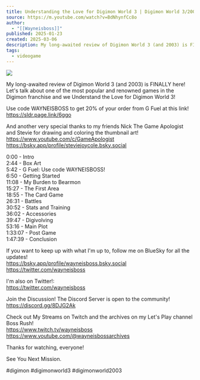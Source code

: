 ```yaml
---
title: Understanding the Love for Digimon World 3 | Digimon World 3/2003 Retrospective
source: https://m.youtube.com/watch?v=BdNhynfCc8o
author:
  - "[[Wayneisboss]]"
published: 2025-01-23
created: 2025-03-06
description: My long-awaited review of Digimon World 3 (and 2003) is FINALLY here! Let's talk about one of the most popular and renowned games in the Digimon franchise and we Understand the Love for Digimon World
tags:
  - videogame
---
```

![](https://www.youtube.com/watch?v=BdNhynfCc8o)  

My long-awaited review of Digimon World 3 (and 2003) is FINALLY here! Let's talk about one of the most popular and renowned games in the Digimon franchise and we Understand the Love for Digimon World 3!  
  
Use code WAYNEISBOSS to get 20% of your order from G Fuel at this link!  
https://sldr.page.link/6ggo  
  
And another very special thanks to my friends Nick The Game Apologist and Stevie for drawing and coloring the thumbnail art!  
https://www.youtube.com/c/GameApologist  
https://bsky.app/profile/steviejoycole.bsky.social  
  
0:00 - Intro  
2:44 - Box Art  
5:42 - G Fuel: Use code WAYNEISBOSS!  
6:50 - Getting Started  
11:08 - My Burden to Bearmon  
15:27 - The First Area  
18:55 - The Card Game  
26:31 - Battles  
30:52 - Stats and Training  
36:02 - Accessories  
39:47 - Digivolving  
53:16 - Main Plot  
1:33:07 - Post Game  
1:47:39 - Conclusion  
  
If you want to keep up with what I'm up to, follow me on BlueSky for all the updates!  
https://bsky.app/profile/wayneisboss.bsky.social  
https://twitter.com/wayneisboss  
  
I'm also on Twitter!:  
https://twitter.com/wayneisboss  
  
Join the Discussion! The Discord Server is open to the community!  
​https://discord.gg/8DJG2Ak  
  
Check out My Streams on Twitch and the archives on my Let's Play channel Boss Rush!  
https://www.twitch.tv/wayneisboss  
https://www.youtube.com/@wayneisbossarchives  
  
Thanks for watching, everyone!  
  
See You Next Mission.  
  
#digimon #digimonworld3 #digimonworld2003